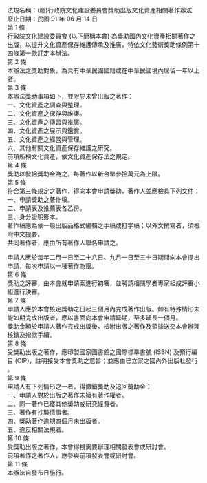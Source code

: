 法規名稱：(廢)行政院文化建設委員會獎助出版文化資產相關著作辦法  
廢止日期：民國 91 年 06 月 14 日  
第 1 條  
行政院文化建設委員會 (以下簡稱本會) 為獎助國內文化資產相關著作之  
出版，以提升文化資產保存維護傳承及推廣，特依文化藝術獎助條例第十  
四條第一款訂定本辦法。  
第 2 條  
本辦法之獎助對象，為具有中華民國國籍或在中華民國境內居留一年以上  
者。  
第 3 條  
本辦法獎助事項如下，並限於未曾出版之著作：  
一、文化資產之調查與整理。  
二、文化資產之保存與維護。  
三、文化資產之傳習與推廣。  
四、文化資產之展示與鑑賞。  
五、文化資產之經營與管理。  
六、其他有關文化資產保存維護之研究。  
前項所稱文化資產，依文化資產保存法之規定。  
第 4 條  
獎助以發給獎助金為之，每著作以新台幣參拾萬元為上限。  
第 5 條  
符合第三條規定之著作，得向本會申請獎助，著作人並應檢具下列文件：  
一、申請獎助之著作稿。  
二、申請表及推薦表各乙份。  
三、身分證明影本。  
著作稿應為依一般出版品格式編輯之手稿或打字稿；以外文撰寫者，須檢  
附中文提要。  
共同著作者，應由所有著作人聯名申請之。  


申請人應於每年二月一日至二十八日、九月一日至三十日期間向本會提出  
申請，每次申請以一種著作為限。  
第 6 條  
獎助之評審，由本會就申請案進行初審，並聘請相關學者專家組成評審小  
組進行決審。  
第 7 條  
申請人應於本會核定獎助之日起三個月內完成著作出版。如有特殊情形未  
能如期完成出版者，應以書面向本會申請延期，至多延長一個月。  
獎助金額於申請人著作完成出版後，檢附出版之著作及領據送交本會辦理  
核銷及撥款手續。  
第 8 條  
受獎助出版之著作，應印製國家圖書館之國際標準書號 (ISBN) 及預行編  
目 (CIP)，註明接受本會獎助之意旨；並應由已立案之國內外出版社發行  
。  
第 9 條  
申請人有下列情形之一者，得撤銷獎助及追回獎助金：  
一、申請人對於出版之著作未擁有著作權者。  
二、同一著作已獲其他獎助或研究經費者。  
三、著作有抄襲情事者。  
四、獎助著作逾期四個月未出版者。  
五、違反相關法規者。  
第 10 條  
受獎助出版之著作，本會得視需要辦理相關發表會或研討會。  
前項著作之著作人，應參與前項發表會或研討會。  
第 11 條  
本辦法自發布日施行。  


